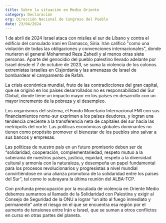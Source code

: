 ```yaml
---
title: Sobre la situación en Medio Oriente
category: Declaración
org: Dirección Nacional de Congreso del Pueblo
date: 23/04/2024
---
```

1 de abril de 2024 Israel ataca con misiles el sur de Líbano y contra el edificio del consulado iraní en Damasco, Siria. Irán calificó "como una violación de todas las obligaciones y convenciones internacionales", donde murieron el general Mohammad Reza Zahedi y al menos otras siete personas. Aparte del genocidio del pueblo palestino llevado adelante por Israel desde el 7 de octubre de 2023, se suma la violencia de los colonos extremistas israelíes en Cisjordania y las amenazas de Israel de bombardear el campamento de Rafah.

La crisis económica mundial, fruto de las contradicciones del gran capital, que se originó en los países desarrollados no es responsabilidad del Sur Global,  donde tiene un impacto mayor en los países en desarrollo con un mayor incremento de la pobreza y el desempleo. 

Los organismos del sistema, el Fondo Monetario Internacional FMI  con sus financiamientos norte-sur exprimen a los países deudores, y logran una tendencia creciente a la transferencia neta de capitales del sur hacia las metrópolis del norte. Las políticas económicas globales dominantes no tienen como propósito promover el bienestar de los pueblos sino salvar a sus bancos y empresas.

Las políticas de nuestro país en un futuro promisorio deben ser de “solidaridad, cooperación, complementariedad, respeto mutuo a la soberanía de nuestros países, justicia, equidad, respeto a la diversidad cultural y  armonía con la naturaleza, y desempeña un papel fundamental para los procesos revolucionarios y progresistas a nivel mundial convirtiéndose en una alianza promotora de la solidaridad entre los países del Sur”, tal como lo subrayara la última reunión del ALBA-TCP. 

Con profunda preocupación por la escalada de violencia en Oriente Medio debemos sumarnos al llamado de la Solidaridad con Palestina y exigir al Consejo de Seguridad de la ONU a lograr “un alto al fuego inmediato y permanente” ante el riesgo en el que se encuentra esa región por el aumento de tensiones entre Irán e Israel, que se suman a otros conflictos en curso en otras partes del planeta.